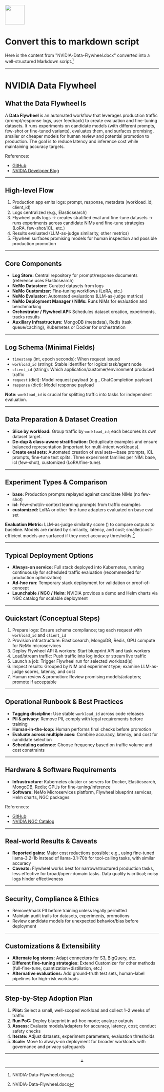 <img src="https://r2cdn.perplexity.ai/pplx-full-logo-primary-dark%402x.png" style="height:64px;margin-right:32px"/>

# Convert this to markdown script

Here is the content from "NVIDIA-Data-Flywheel.docx" converted into a well-structured Markdown script.[^1]

***

# NVIDIA Data Flywheel

## What the Data Flywheel Is

A **Data Flywheel** is an automated workflow that leverages production traffic (prompt/response logs, user feedback) to create evaluation and fine-tuning datasets. It runs experiments on candidate models (with different prompts, few-shot or fine-tuned variants), evaluates them, and surfaces promising, smaller or cheaper models for human review and potential promotion to production. The goal is to reduce latency and inference cost while maintaining accuracy targets.

References:

- [GitHub](https://github.com/NVIDIA-AI-Blueprints/data-flywheel)
- [NVIDIA Developer Blog](https://developer.nvidia.com/blog/build-efficient-ai-agents-through-model-distillation-with-nvidias-data-flywheel-blueprint/)

***

## High-level Flow

1. Production app emits logs: prompt, response, metadata (workload_id, client_id)
2. Logs centralized (e.g., Elasticsearch)
3. Flywheel pulls logs → creates stratified eval and fine-tune datasets → runs experiments across candidate NIMs and fine-tune strategies (LoRA, few-shot/ICL, etc.)
4. Results evaluated (LLM-as-judge similarity, other metrics)
5. Flywheel surfaces promising models for human inspection and possible production promotion

***

## Core Components

- **Log Store:** Central repository for prompt/response documents (reference uses Elasticsearch)
- **NeMo Datastore:** Curated datasets from logs
- **NeMo Customizer:** Fine-tuning workflows (LoRA, etc.)
- **NeMo Evaluator:** Automated evaluations (LLM-as-judge metrics)
- **NeMo Deployment Manager / NIMs:** Runs NIMs for evaluation and benchmarking
- **Orchestrator / Flywheel API:** Schedules dataset creation, experiments, tracks results
- **Auxiliary Infrastructure:** MongoDB (metadata), Redis (task queue/caching), Kubernetes or Docker for orchestration

***

## Log Schema (Minimal Fields)

- `timestamp` (int, epoch seconds): When request issued
- `workload_id` (string): Stable identifier for logical task/agent node
- `client_id` (string): Which application/customer/environment produced traffic
- `request` (dict): Model request payload (e.g., ChatCompletion payload)
- `response` (dict): Model response payload

**Note:** `workload_id` is crucial for splitting traffic into tasks for independent evaluation.

***

## Data Preparation \& Dataset Creation

- **Slice by workload:** Group traffic by `workload_id`; each becomes its own dataset target.
- **De-dup \& class-aware stratification:** Deduplicate examples and ensure balanced representation (important for multi-intent workloads).
- **Create eval sets:** Automated creation of eval sets—base prompts, ICL prompts, fine-tune test splits. Three experiment families per NIM: base, icl (few-shot), customized (LoRA/fine-tune).

***

## Experiment Types \& Comparison

- **base:** Production prompts replayed against candidate NIMs (no few-shot)
- **icl:** Few-shot/in-context learning prompts from traffic examples
- **customized:** LoRA or other fine-tune adapters evaluated on base eval set

**Evaluation Metric:** LLM-as-judge similarity score () to compare outputs to baseline. Models are ranked by similarity, latency, and cost; smaller/cost-efficient models are surfaced if they meet accuracy thresholds.[^1]

***

## Typical Deployment Options

- **Always-on service:** Full stack deployed into Kubernetes, running continuously for scheduled traffic evaluation (recommended for production optimization)
- **Ad-hoc run:** Temporary stack deployment for validation or proof-of-concept
- **Launchable / NGC / Helm:** NVIDIA provides a demo and Helm charts via NGC catalog for scalable deployment

***

## Quickstart (Conceptual Steps)

1. Prepare logs: Ensure schema compliance; tag each request with `workload_id` and `client_id`
2. Provision infrastructure: Elasticsearch, MongoDB, Redis, GPU compute for NeMo microservices
3. Deploy Flywheel API \& workers: Start blueprint API and task workers
4. Load/stream traffic: Push traffic into log index or stream live traffic
5. Launch a job: Trigger Flywheel run for selected workload(s)
6. Inspect results: Grouped by NIM and experiment type; examine LLM-as-judge scores, latency, and cost
7. Human review \& promotion: Review promising models/adapters; promote if acceptable

***

## Operational Runbook \& Best Practices

- **Tagging discipline:** Use stable `workload_id` across code releases
- **PII \& privacy:** Remove PII, comply with legal requirements before training
- **Human-in-the-loop:** Human performs final checks before promotion
- **Evaluate across multiple axes:** Combine accuracy, latency, and cost for candidate selection
- **Scheduling cadence:** Choose frequency based on traffic volume and cost constraints

***

## Hardware \& Software Requirements

- **Infrastructure:** Kubernetes cluster or servers for Docker, Elasticsearch, MongoDB, Redis; GPUs for fine-tuning/inference
- **Software:** NeMo Microservices platform, Flywheel blueprint services, Helm charts, NGC packages

References:

- [GitHub](https://github.com/NVIDIA-AI-Blueprints/data-flywheel)
- [NVIDIA NGC Catalog](https://catalog.ngc.nvidia.com/orgs/nvidia/teams/blueprint/helm-charts/nvidia-blueprint-data-flywheel)

***

## Real-world Results \& Caveats

- **Reported gains:** Major cost reductions possible; e.g., using fine-tuned llama-3.2-1b instead of llama-3.1-70b for tool-calling tasks, with similar accuracy
- **Caveats:** Flywheel works best for narrow/structured production tasks, less effective for broad/open-domain tasks. Data quality is critical; noisy logs hinder effectiveness

***

## Security, Compliance \& Ethics

- Remove/mask PII before training unless legally permitted
- Maintain audit trails for datasets, experiments, promotions
- Review candidate models for unexpected behavior/bias before deployment

***

## Customizations \& Extensibility

- **Alternate log stores:** Adapt connectors for S3, BigQuery, etc.
- **Different fine-tuning strategies:** Extend Customizer for other methods (full-fine-tune, quantization+distillation, etc.)
- **Alternative evaluations:** Add ground-truth test sets, human-label pipelines for high-risk workloads

***

## Step-by-Step Adoption Plan

1. **Pilot:** Select a small, well-scoped workload and collect 1–2 weeks of traffic
2. **Run PoC:** Deploy blueprint in ad-hoc mode; analyze outputs
3. **Assess:** Evaluate models/adapters for accuracy, latency, cost; conduct safety checks
4. **Iterate:** Adjust datasets, experiment parameters, evaluation thresholds
5. **Scale:** Move to always-on deployment for broader workloads with governance and privacy safeguards

***

<div style="text-align: center">⁂</div>

[^1]: NVIDIA-Data-Flywheel.docx

